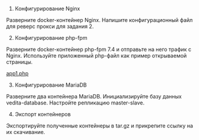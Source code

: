 1. Конфигурирование Nginx

Разверните docker-контейнер Nginx. Напишите конфигурационный файл для реверс прокси для задания 2.

2. Конфигурирование php-fpm

Разверните docker-контейнер php-fpm 7.4 и отправьте на него трафик с Nginx. Используйте приложенный php-файл как пример открываемой страницы.

[app1.php](https://s3-us-west-2.amazonaws.com/secure.notion-static.com/9ab24d10-5c57-4fff-9797-95d7d4935664/app1.php)

3. Конфигурирование MariaDB

Разверните два контейнера MariaDB. Инициализируйте базу данных vedita-database. Настройте репликацию master-slave.

4. Экспорт контейнеров

Экспортируйте полученные контейнеры в tar.gz и прикрепите ссылку на их скачивание.
